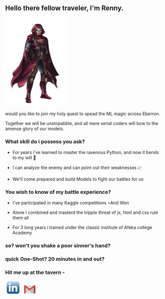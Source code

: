 ## Hello there fellow traveler, I'm Renny.

<img src="https://github.com/RennyCode/Rennycode/blob/main/summoner.png" width="200px">  </img>

would you like to join my holy quest to spead the ML magic across Eberron.

Together we will be unstopabble, and all mere serial coders will bow to the amense glory of our models.

### What skill do i possess you ask?

* For years i've learned to master the ravenous Python, and now it bends to my will 🐍

* I can analyze the enemy and can point out their weaknesses 📈

* We'll come prepared and build Models to fight our battles for us

### You wish to know of my battle experience?

* I've participated in many Kaggle competitions ~And Won

* Alone I combined and masterd the tripple threat of js, html and css rule them all

* For 3 long years i trained under the classic institute of Afeka college Academy 

### so? won't you shake a poor sinner's hand?
### quick One-Shot? 20 minutes in and out?

### Hit me up at the tavern - 

<a href="https://www.linkedin.com/in/renny-wang-8a2934223/"><img src="https://github.com/RennyCode/Rennycode/blob/main/linkedInIcon.png" width="50px"></a>
<a href="mailto:rennywang96@gmail.com"><img src="https://github.com/RennyCode/Rennycode/blob/main/gmail-logo-icon.png" width="50px"></a>
